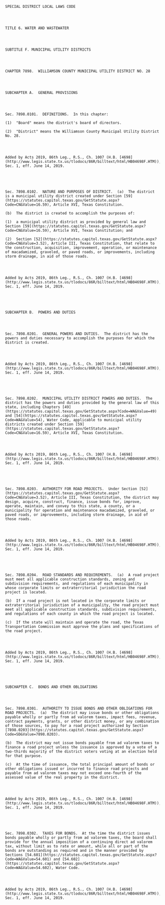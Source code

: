 ﻿
    
    
    	
    					
    
    
    SPECIAL DISTRICT LOCAL LAWS CODE
    
      
    
    
    TITLE 6. WATER AND WASTEWATER
    
      
    
    
    SUBTITLE F. MUNICIPAL UTILITY DISTRICTS
    
      
    
    
    CHAPTER 7898.  WILLIAMSON COUNTY MUNICIPAL UTILITY DISTRICT NO. 28
    
      
    
    
    SUBCHAPTER A.  GENERAL PROVISIONS
    
      
    
    
    Sec. 7898.0101.  DEFINITIONS.  In this chapter:
    
    (1)  "Board" means the district's board of directors.
    
    (2)  "District" means the Williamson County Municipal Utility District No. 28.
    
    
    
    
    Added by Acts 2019, 86th Leg., R.S., Ch. 1007 (H.B. [4698](http://www.legis.state.tx.us/tlodocs/86R/billtext/html/HB04698F.HTM)), Sec. 1, eff. June 14, 2019.
    
    
    
    
    
    Sec. 7898.0102.  NATURE AND PURPOSES OF DISTRICT.  (a)  The district is a municipal utility district created under Section [59](https://statutes.capitol.texas.gov/GetStatute.aspx?Code=CN&Value=16.59), Article XVI, Texas Constitution.
    
    (b)  The district is created to accomplish the purposes of:
    
    (1)  a municipal utility district as provided by general law and Section [59](https://statutes.capitol.texas.gov/GetStatute.aspx?Code=CN&Value=16.59), Article XVI, Texas Constitution; and
    
    (2)  Section [52](https://statutes.capitol.texas.gov/GetStatute.aspx?Code=CN&Value=3.52), Article III, Texas Constitution, that relate to the construction, acquisition, improvement, operation, or maintenance of macadamized, graveled, or paved roads, or improvements, including storm drainage, in aid of those roads.
    
    
    
    
    Added by Acts 2019, 86th Leg., R.S., Ch. 1007 (H.B. [4698](http://www.legis.state.tx.us/tlodocs/86R/billtext/html/HB04698F.HTM)), Sec. 1, eff. June 14, 2019.
    
    
    
    
    
    SUBCHAPTER B.  POWERS AND DUTIES
    
      
    
    
    Sec. 7898.0201.  GENERAL POWERS AND DUTIES.  The district has the powers and duties necessary to accomplish the purposes for which the district is created.
    
    
    
    
    Added by Acts 2019, 86th Leg., R.S., Ch. 1007 (H.B. [4698](http://www.legis.state.tx.us/tlodocs/86R/billtext/html/HB04698F.HTM)), Sec. 1, eff. June 14, 2019.
    
    
    
    
    
    Sec. 7898.0202.  MUNICIPAL UTILITY DISTRICT POWERS AND DUTIES.  The district has the powers and duties provided by the general law of this state, including Chapters [49](https://statutes.capitol.texas.gov/GetStatute.aspx?Code=WA&Value=49) and [54](https://statutes.capitol.texas.gov/GetStatute.aspx?Code=WA&Value=54), Water Code, applicable to municipal utility districts created under Section [59](https://statutes.capitol.texas.gov/GetStatute.aspx?Code=CN&Value=16.59), Article XVI, Texas Constitution.
    
    
    
    
    Added by Acts 2019, 86th Leg., R.S., Ch. 1007 (H.B. [4698](http://www.legis.state.tx.us/tlodocs/86R/billtext/html/HB04698F.HTM)), Sec. 1, eff. June 14, 2019.
    
    
    
    
    
    Sec. 7898.0203.  AUTHORITY FOR ROAD PROJECTS.  Under Section [52](https://statutes.capitol.texas.gov/GetStatute.aspx?Code=CN&Value=3.52), Article III, Texas Constitution, the district may design, acquire, construct, finance, issue bonds for, improve, operate, maintain, and convey to this state, a county, or a municipality for operation and maintenance macadamized, graveled, or paved roads, or improvements, including storm drainage, in aid of those roads.
    
    
    
    
    Added by Acts 2019, 86th Leg., R.S., Ch. 1007 (H.B. [4698](http://www.legis.state.tx.us/tlodocs/86R/billtext/html/HB04698F.HTM)), Sec. 1, eff. June 14, 2019.
    
    
    
    
    
    Sec. 7898.0204.  ROAD STANDARDS AND REQUIREMENTS.  (a)  A road project must meet all applicable construction standards, zoning and subdivision requirements, and regulations of each municipality in whose corporate limits or extraterritorial jurisdiction the road project is located.
    
    (b)  If a road project is not located in the corporate limits or extraterritorial jurisdiction of a municipality, the road project must meet all applicable construction standards, subdivision requirements, and regulations of each county in which the road project is located.
    
    (c)  If the state will maintain and operate the road, the Texas Transportation Commission must approve the plans and specifications of the road project.
    
    
    
    
    Added by Acts 2019, 86th Leg., R.S., Ch. 1007 (H.B. [4698](http://www.legis.state.tx.us/tlodocs/86R/billtext/html/HB04698F.HTM)), Sec. 1, eff. June 14, 2019.
    
    
    
    
    
    SUBCHAPTER C.  BONDS AND OTHER OBLIGATIONS
    
      
    
    
    Sec. 7898.0301.  AUTHORITY TO ISSUE BONDS AND OTHER OBLIGATIONS FOR ROAD PROJECTS.  (a)  The district may issue bonds or other obligations payable wholly or partly from ad valorem taxes, impact fees, revenue, contract payments, grants, or other district money, or any combination of those sources, to pay for a road project authorized by Section [7898.0203](https://statutes.capitol.texas.gov/GetStatute.aspx?Code=SD&Value=7898.0203).
    
    (b)  The district may not issue bonds payable from ad valorem taxes to finance a road project unless the issuance is approved by a vote of a two-thirds majority of the district voters voting at an election held for that purpose.
    
    (c)  At the time of issuance, the total principal amount of bonds or other obligations issued or incurred to finance road projects and payable from ad valorem taxes may not exceed one-fourth of the assessed value of the real property in the district.
    
    
    
    
    Added by Acts 2019, 86th Leg., R.S., Ch. 1007 (H.B. [4698](http://www.legis.state.tx.us/tlodocs/86R/billtext/html/HB04698F.HTM)), Sec. 1, eff. June 14, 2019.
    
    
    
    
    
    Sec. 7898.0302.  TAXES FOR BONDS.  At the time the district issues bonds payable wholly or partly from ad valorem taxes, the board shall provide for the annual imposition of a continuing direct ad valorem tax, without limit as to rate or amount, while all or part of the bonds are outstanding as required and in the manner provided by Sections [54.601](https://statutes.capitol.texas.gov/GetStatute.aspx?Code=WA&Value=54.601) and [54.602](https://statutes.capitol.texas.gov/GetStatute.aspx?Code=WA&Value=54.602), Water Code.
    
    
    
    
    Added by Acts 2019, 86th Leg., R.S., Ch. 1007 (H.B. [4698](http://www.legis.state.tx.us/tlodocs/86R/billtext/html/HB04698F.HTM)), Sec. 1, eff. June 14, 2019.
    
    
    
    
    				
